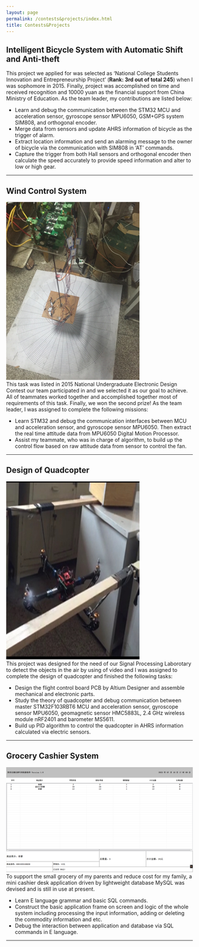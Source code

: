 ```yaml
---
layout: page
permalink: /contests&projects/index.html
title: Contests&Projects
---
```


## Intelligent Bicycle System with Automatic Shift and Anti-theft

This project we applied for was selected as ‘National College Students Innovation and Entrepreneurship Project’ (**Rank: 3rd out of total 245**) when I was sophomore in 2015. Finally, project was accomplished on time and received recognition and 10000 yuan as the financial support from China Ministry of Education. As the team leader, my contributions are listed below:

- Learn and debug the communication between the STM32 MCU and acceleration sensor, gyroscope sensor MPU6050, GSM+GPS system SIM808, and orthogonal encoder. 
- Merge data from sensors and update AHRS information of bicycle as the trigger of alarm.
- Extract location information and send an alarming message to the owner of bicycle via the communication with SIM808 in ‘AT’ commands.
- Capture the trigger from both Hall sensors and orthogonal encoder then calculate the speed accurately to provide speed information and alter to low or high gear.

---

## Wind Control System

<!-- <div> -->
<img src="/images/nuedc.jpg" class="floatpic" width="360" height="480">
<!-- </div> -->
<br>This task was listed in 2015 National Undergraduate Electronic Design Contest our team participated in and we selected it as our goal to achieve. All of teammates worked together and accomplished together most of requirements of this task. Finally, we won the second prize! As the team leader, I was assigned to complete the following missions:

- Learn STM32 and debug the communication interfaces between MCU and acceleration sensor, and gyroscope sensor MPU6050. Then extract the real time attitude data from MPU6050 Digital Motion Processor.
- Assist my teammate, who was in charge of algorithm, to build up the control flow based on raw attitude data from sensor to control the fan.

---

## Design of Quadcopter
<!-- <div> -->
<img src="/images/quad.jpg" class="floatpic" width="360" height="480">
<!-- </div> -->
<br>This project was designed for the need of our Signal Processing Laborotary to detect the objects in the air by using of video and I was assigned to complete the design of quadcopter and finished the following tasks:

- Design the flight control board PCB by Altium Designer and assemble mechanical and electronic parts.
- Study the theory of quadcopter and debug communication between master STM32F103RBT6 MCU and acceleration sensor, gyroscope sensor MPU6050, geomagnetic sensor HMC5883L, 2.4 GHz wireless module nRF2401 and barometer MS5611.
- Build up PID algorithm to control the quadcopter in AHRS information calculated via electric sensors.




---

## Grocery Cashier System
<img src="/images/grocery.png">
<br>To support the small grocery of my parents and reduce cost for my family, a mini cashier desk application driven by lightweight database MySQL was devised and is still in use at present.

- Learn E language grammar and basic SQL commands.
- Construct the basic application frame on screen and logic of the whole system including processing the input information, adding or deleting the commodity information and etc.
- Debug the interaction between application and database via SQL commands in E language.

---